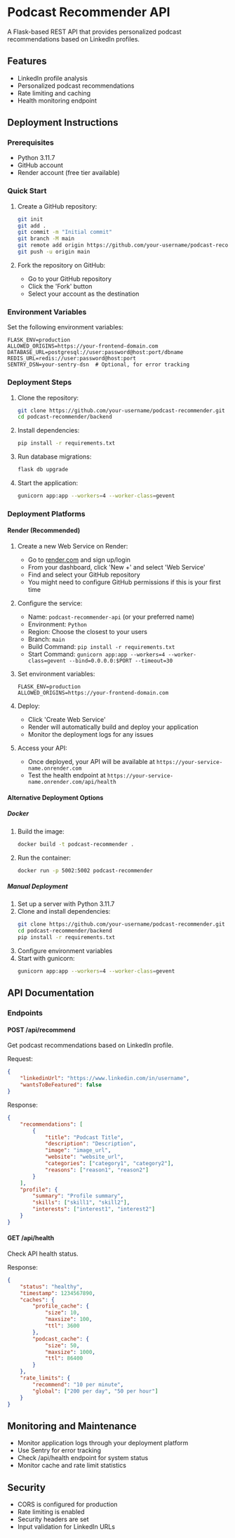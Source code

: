 # Podcast Recommender API

A Flask-based REST API that provides personalized podcast recommendations based on LinkedIn profiles.

## Features

- LinkedIn profile analysis
- Personalized podcast recommendations
- Rate limiting and caching
- Health monitoring endpoint

## Deployment Instructions

### Prerequisites

- Python 3.11.7
- GitHub account
- Render account (free tier available)

### Quick Start

1. Create a GitHub repository:
   ```bash
   git init
   git add .
   git commit -m "Initial commit"
   git branch -M main
   git remote add origin https://github.com/your-username/podcast-recommender.git
   git push -u origin main
   ```

2. Fork the repository on GitHub:
   - Go to your GitHub repository
   - Click the 'Fork' button
   - Select your account as the destination

### Environment Variables

Set the following environment variables:

```
FLASK_ENV=production
ALLOWED_ORIGINS=https://your-frontend-domain.com
DATABASE_URL=postgresql://user:password@host:port/dbname
REDIS_URL=redis://user:password@host:port
SENTRY_DSN=your-sentry-dsn  # Optional, for error tracking
```

### Deployment Steps

1. Clone the repository:
   ```bash
   git clone https://github.com/your-username/podcast-recommender.git
   cd podcast-recommender/backend
   ```

2. Install dependencies:
   ```bash
   pip install -r requirements.txt
   ```

3. Run database migrations:
   ```bash
   flask db upgrade
   ```

4. Start the application:
   ```bash
   gunicorn app:app --workers=4 --worker-class=gevent
   ```

### Deployment Platforms

#### Render (Recommended)

1. Create a new Web Service on Render:
   - Go to [render.com](https://render.com) and sign up/login
   - From your dashboard, click 'New +' and select 'Web Service'
   - Find and select your GitHub repository
   - You might need to configure GitHub permissions if this is your first time

2. Configure the service:
   - Name: `podcast-recommender-api` (or your preferred name)
   - Environment: `Python`
   - Region: Choose the closest to your users
   - Branch: `main`
   - Build Command: `pip install -r requirements.txt`
   - Start Command: `gunicorn app:app --workers=4 --worker-class=gevent --bind=0.0.0.0:$PORT --timeout=30`

3. Set environment variables:
   ```
   FLASK_ENV=production
   ALLOWED_ORIGINS=https://your-frontend-domain.com
   ```

4. Deploy:
   - Click 'Create Web Service'
   - Render will automatically build and deploy your application
   - Monitor the deployment logs for any issues

5. Access your API:
   - Once deployed, your API will be available at `https://your-service-name.onrender.com`
   - Test the health endpoint at `https://your-service-name.onrender.com/api/health`

#### Alternative Deployment Options

##### Docker

1. Build the image:
   ```bash
   docker build -t podcast-recommender .
   ```

2. Run the container:
   ```bash
   docker run -p 5002:5002 podcast-recommender
   ```

##### Manual Deployment

1. Set up a server with Python 3.11.7
2. Clone and install dependencies:
   ```bash
   git clone https://github.com/your-username/podcast-recommender.git
   cd podcast-recommender/backend
   pip install -r requirements.txt
   ```
3. Configure environment variables
4. Start with gunicorn:
   ```bash
   gunicorn app:app --workers=4 --worker-class=gevent
   ```

## API Documentation

### Endpoints

#### POST /api/recommend
Get podcast recommendations based on LinkedIn profile.

Request:
```json
{
    "linkedinUrl": "https://www.linkedin.com/in/username",
    "wantsToBeFeatured": false
}
```

Response:
```json
{
    "recommendations": [
        {
            "title": "Podcast Title",
            "description": "Description",
            "image": "image_url",
            "website": "website_url",
            "categories": ["category1", "category2"],
            "reasons": ["reason1", "reason2"]
        }
    ],
    "profile": {
        "summary": "Profile summary",
        "skills": ["skill1", "skill2"],
        "interests": ["interest1", "interest2"]
    }
}
```

#### GET /api/health
Check API health status.

Response:
```json
{
    "status": "healthy",
    "timestamp": 1234567890,
    "caches": {
        "profile_cache": {
            "size": 10,
            "maxsize": 100,
            "ttl": 3600
        },
        "podcast_cache": {
            "size": 50,
            "maxsize": 1000,
            "ttl": 86400
        }
    },
    "rate_limits": {
        "recommend": "10 per minute",
        "global": ["200 per day", "50 per hour"]
    }
}
```

## Monitoring and Maintenance

- Monitor application logs through your deployment platform
- Use Sentry for error tracking
- Check /api/health endpoint for system status
- Monitor cache and rate limit statistics

## Security

- CORS is configured for production
- Rate limiting is enabled
- Security headers are set
- Input validation for LinkedIn URLs
